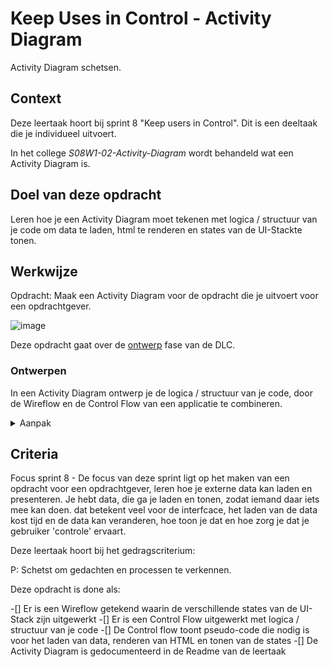 
# Keep Uses in Control - Activity Diagram

Activity Diagram schetsen. 

## Context

Deze leertaak hoort bij sprint 8 "Keep users in Control". Dit is een deeltaak die je individueel uitvoert.

In het college _S08W1-02-Activity-Diagram_ wordt behandeld wat een Activity Diagram is.




## Doel van deze opdracht

Leren hoe je een Activity Diagram moet tekenen met logica / structuur van je code om data te laden, html te renderen en states van de UI-Stackte tonen.



## Werkwijze

Opdracht: Maak een Activity Diagram voor de opdracht die je uitvoert voor een opdrachtgever.

![image](https://user-images.githubusercontent.com/1391509/157333707-e30debea-c699-4c7d-b8c3-5e1ccccb4338.png)


Deze opdracht gaat over de [ontwerp](#ontwerpen) fase van de DLC.


### Ontwerpen

In een Activity Diagram ontwerp je de logica / structuur van je code, door de Wireflow en de Control Flow van een applicatie te combineren.

<details>
<summary>Aanpak</summary>

1. Teken op basis van je User Stories een wireflow met alle states van de UI-Stack, de Empty state, Loading state en Error state
2. Voeg aan de wireflow een _swimlane_ toe voor de control flow
3. Schrijf pseudo-code voor de GET request, het renderen van de html en voor het tonen van de UI-Stack



#### Materiaal ontwerpfase

- [Activity Diagram](http://agilemodeling.com/style/activityDiagram.htm)
- [What are Wireflows?](https://app.uxcel.com/courses/designing-wireframes/what-are-wireflows-804)
- [Control Flow](https://en.wikipedia.org/wiki/Control_flow)
- [What's a Program Flowchart? | Definition & Examples](https://www.edrawsoft.com/flowchart/program-flowchart-definition.html)

</details>



## Criteria

Focus sprint 8 - De focus van deze sprint ligt op het maken van een opdracht voor een opdrachtgever, leren hoe je externe data kan laden en presenteren. Je hebt data, die ga je laden en tonen, zodat iemand daar iets mee kan doen.
dat betekent veel voor de interfcace, het laden van de data kost tijd en de data kan veranderen, hoe toon je dat en hoe zorg je dat je gebruiker 'controle' ervaart.

Deze leertaak hoort bij het gedragscriterium:

P: Schetst om gedachten en processen te verkennen.

Deze opdracht is done als:

-[] Er is een Wireflow getekend waarin de verschillende states van de UI-Stack zijn uitgewerkt
-[] Er is een Control Flow uitgewerkt met logica / structuur van je code
-[] De Control flow toont pseudo-code die nodig is voor het laden van data, renderen van HTML en tonen van de states
-[] De Activity Diagram is gedocumenteerd in de Readme van de leertaak



